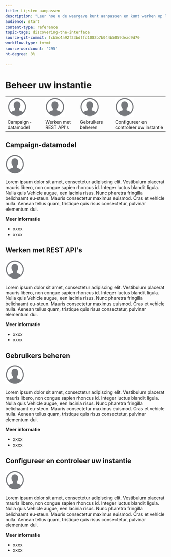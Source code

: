 ```yaml
---
title: Lijsten aanpassen
description: "Leer hoe u de weergave kunt aanpassen en kunt werken op lijstschermen in Adobe Campaign Standard:elementen sorteren, filteren, verwijderen of dupliceren. De schermen van lijsten tonen elementen van één of verscheidene bepaalde middelen."
audience: start
content-type: reference
topic-tags: discovering-the-interface
source-git-commit: fcb5c4a92f23bdffd1082b7b044b5859dead9d70
workflow-type: tm+mt
source-wordcount: '295'
ht-degree: 8%

---
```



# Beheer uw instantie

<table>
<tr>
    <td valign="top">
        <a href="../../start/using/work-with-audiences.md"><img width="60px" alt="voorwaarden" src="assets/icon_profile.svg"/></a>
    </td>
    <td valign="top">
        <a href="../../api/using/creating-a-service.md"><img width="60px" alt="voorwaarden" src="assets/icon_profile.svg"/></a>
    </td>
    <td valign="top">
        <a href="../../api/using/interacting-with-custom-resources.md"><img width="60px" alt="voorwaarden" src="assets/icon_profile.svg"/></a>
    </td>
    <td valign="top">
        <a href="../../api/using/interacting-with-marketing-history.md"><img width="60px" alt="voorwaarden" src="assets/icon_profile.svg"/></a>
    </td>
</tr>
<tr>
<td>Campaign-datamodel</td>
<td>Werken met REST API's</td>
<td>Gebruikers beheren</td>
<td>Configureer en controleer uw instantie</td>
</tr>
</table>

## Campaign-datamodel

<img width="60px" alt="voorwaarden" src="assets/icon_profile.svg"/>

Lorem ipsum dolor sit amet, consectetur adipiscing elit. Vestibulum placerat mauris libero, non congue sapien rhoncus id. Integer luctus blandit ligula. Nulla quis Vehicle augue, een lacinia risus. Nunc pharetra fringilla belichaamt eu-steun. Mauris consectetur maximus euismod. Cras et vehicle nulla. Aenean tellus quam, tristique quis risus consectetur, pulvinar elementum dui.

**Meer informatie**

* xxxx
* xxxx

## Werken met REST API&#39;s

<img width="60px" alt="voorwaarden" src="assets/icon_profile.svg"/>

Lorem ipsum dolor sit amet, consectetur adipiscing elit. Vestibulum placerat mauris libero, non congue sapien rhoncus id. Integer luctus blandit ligula. Nulla quis Vehicle augue, een lacinia risus. Nunc pharetra fringilla belichaamt eu-steun. Mauris consectetur maximus euismod. Cras et vehicle nulla. Aenean tellus quam, tristique quis risus consectetur, pulvinar elementum dui.

**Meer informatie**

* xxxx
* xxxx

## Gebruikers beheren

<img width="60px" alt="voorwaarden" src="assets/icon_profile.svg"/>

Lorem ipsum dolor sit amet, consectetur adipiscing elit. Vestibulum placerat mauris libero, non congue sapien rhoncus id. Integer luctus blandit ligula. Nulla quis Vehicle augue, een lacinia risus. Nunc pharetra fringilla belichaamt eu-steun. Mauris consectetur maximus euismod. Cras et vehicle nulla. Aenean tellus quam, tristique quis risus consectetur, pulvinar elementum dui.

**Meer informatie**

* xxxx
* xxxx

## Configureer en controleer uw instantie

<img width="60px" alt="voorwaarden" src="assets/icon_profile.svg"/>

Lorem ipsum dolor sit amet, consectetur adipiscing elit. Vestibulum placerat mauris libero, non congue sapien rhoncus id. Integer luctus blandit ligula. Nulla quis Vehicle augue, een lacinia risus. Nunc pharetra fringilla belichaamt eu-steun. Mauris consectetur maximus euismod. Cras et vehicle nulla. Aenean tellus quam, tristique quis risus consectetur, pulvinar elementum dui.

**Meer informatie**

* xxxx
* xxxx
